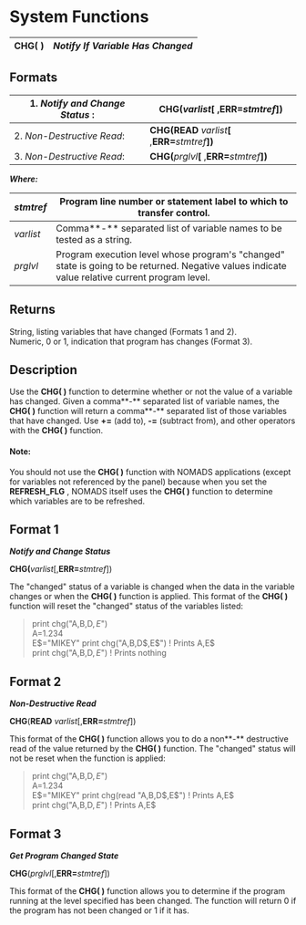 # System Functions

**CHG( )** |  **_Notify If Variable Has Changed_**  
---|---  
  
##  Formats

1\. _Notify and Change Status_ : |  **CHG(**_varlist_**[** ,**ERR=**_stmtref_**])**  
---|---  
2\. _Non-Destructive Read_: |  **CHG(READ** _varlist_**[** ,**ERR=**_stmtref_**])**  
3\. _Non-Destructive Read_: |  **CHG(**_prglvl_**[** ,**ERR=**_stmtref_**])**  
  
**_Where:_**

_stmtref_ |  Program line number or statement label to which to transfer control.  
---|---  
_varlist_ |  Comma**-** separated list of variable names to be tested as a string.  
_prglvl_ |  Program execution level whose program's "changed" state is going to be returned. Negative values indicate value relative current program level.  
  
##  Returns

String, listing variables that have changed (Formats 1 and 2).  
Numeric, 0 or 1, indication that program has changes (Format 3).

##  Description

Use the **CHG( )** function to determine whether or not the value of a variable has changed. Given a comma**-** separated list of variable names, the **CHG( )** function will return a comma**-** separated list of those variables that have changed. Use **+=** (add to), **-=** (subtract from), and other operators with the **CHG( )** function.

#### **Note:**  
You should not use the **CHG( )** function with NOMADS applications (except for variables not referenced by the panel) because when you set the **REFRESH_FLG** , NOMADS itself uses the **CHG( )** function to determine which variables are to be refreshed.

##  Format 1

**_Notify and Change Status_**

**CHG(**_varlist_[,**ERR=**_stmtref_])

The "changed" status of a variable is changed when the data in the variable changes or when the **CHG( )** function is applied. This format of the **CHG( )** function will reset the "changed" status of the variables listed:

> print chg("A,B,D$,E$")  
>  A=1.234  
>  E$="MIKEY"  
>  print chg("A,B,D$,E$") ! Prints A,E$  
>  print chg("A,B,D$,E$") ! Prints nothing

##  Format 2

**_Non-Destructive Read_**

**CHG**(**READ** _varlist_[,**ERR=**_stmtref_])

This format of the **CHG( )** function allows you to do a non**-** destructive read of the value returned by the **CHG( )** function. The "changed" status will not be reset when the function is applied:

> print chg("A,B,D$,E$")  
>  A=1.234  
>  E$="MIKEY"  
>  print chg(read "A,B,D$,E$") ! Prints A,E$  
>  print chg("A,B,D$,E$") ! Prints A,E$

## Format 3

**_Get Program Changed State_**

**CHG**(_prglvl_[,**ERR=**_stmtref_])

This format of the **CHG( )** function allows you to determine if the program running at the level specified has been changed. The function will return 0 if the program has not been changed or 1 if it has.
